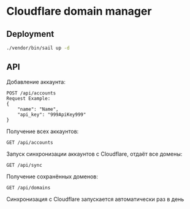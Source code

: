 # Cloudflare domain manager

## Deployment
```bash
./vendor/bin/sail up -d
```

## API

Добавление аккаунта:
```
POST /api/accounts
Request Example:
{
    "name": "Name",
    "api_key": "999ApiKey999"
}
```
Получение всех аккаунтов:
```
GET /api/accounts
```
Запуск синхронизации аккаунтов с Cloudflare, отдаёт все домены:
```
GET /api/sync
```

Получение сохранённых доменов:
```
GET /api/domains
```

Синхронизация с Cloudflare запускается автоматически раз в день
